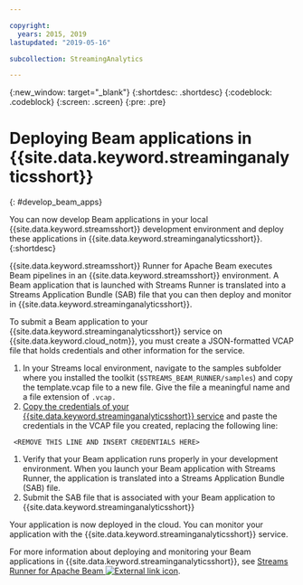 ```yaml
---

copyright:
  years: 2015, 2019
lastupdated: "2019-05-16"

subcollection: StreamingAnalytics

---
```


<!-- Attribute definitions -->
{:new_window: target="_blank"}
{:shortdesc: .shortdesc}
{:codeblock: .codeblock}
{:screen: .screen}
{:pre: .pre}

# Deploying Beam applications in {{site.data.keyword.streaminganalyticsshort}}
{: #develop_beam_apps}

You can now develop Beam applications in your local {{site.data.keyword.streamsshort}} development environment and deploy these applications in {{site.data.keyword.streaminganalyticsshort}}.
{:shortdesc}

{{site.data.keyword.streamsshort}} Runner for Apache Beam executes Beam pipelines in an {{site.data.keyword.streamsshort}} environment. A Beam application that is launched with Streams Runner is translated into a Streams Application Bundle (SAB) file that you can then deploy and monitor in {{site.data.keyword.streaminganalyticsshort}}.

To submit a Beam application to your {{site.data.keyword.streaminganalyticsshort}} service on {{site.data.keyword.cloud_notm}}, you must create a JSON-formatted VCAP file that holds credentials and other information for the service.

1. In your Streams local environment, navigate to the samples subfolder where you installed the toolkit (`$STREAMS_BEAM_RUNNER/samples`) and copy the template.vcap file to a new file. Give the file a meaningful name and a file extension of `.vcap.`
1. [Copy the credentials of your {{site.data.keyword.streaminganalyticsshort}} service](/docs/StreamingAnalytics?topic=StreamingAnalytics-service_plans#service_plans#vcap_services) and paste the credentials in the VCAP file you created, replacing the following line:
```
 <REMOVE THIS LINE AND INSERT CREDENTIALS HERE>
 ```
1. Verify that your Beam application runs properly in your  development environment. When you launch your Beam application with Streams Runner, the application is translated into a Streams Application Bundle (SAB) file.
1. Submit the SAB file that is associated with your Beam application to {{site.data.keyword.streaminganalyticsshort}}

Your application is now deployed in the cloud. You can monitor your application with the {{site.data.keyword.streaminganalyticsshort}} service.

For more information about deploying and monitoring your Beam applications in {{site.data.keyword.streaminganalyticsshort}}, see [Streams Runner for Apache Beam ![External link icon](../../icons/launch-glyph.svg "External link icon")](https://ibmstreams.github.io/streamsx.documentation/docs/beamrunner/beamrunner-1-intro/).

